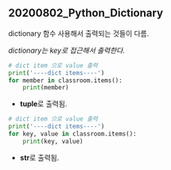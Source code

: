 ## 20200802_Python_Dictionary

dictionary 함수 사용해서 출력되는 것들이 다름.

*dictionary는  key로 접근해서 출력한다.*

```python
# dict item 으로 value 출력
print('----dict items----')
for member in classroom.items():
    print(member)
```

* **tuple**로 출력됨.

```python
# dict item 으로 value 출력
print('----dict items----')
for key, value in classroom.items():
    print(key, value)
```

*  **str**로 출력됨.

